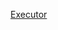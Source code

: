 [Executor](https://docs.oracle.com/en/java/javase/13/docs/api/java.base/java/util/concurrent/Executor.html)